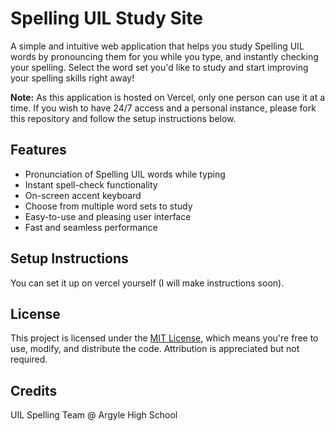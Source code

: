 # Spelling UIL Study Site

A simple and intuitive web application that helps you study Spelling UIL words by pronouncing them for you while you type, and instantly checking your spelling. Select the word set you'd like to study and start improving your spelling skills right away!

**Note:** As this application is hosted on Vercel, only one person can use it at a time. If you wish to have 24/7 access and a personal instance, please fork this repository and follow the setup instructions below.

## Features

- Pronunciation of Spelling UIL words while typing
- Instant spell-check functionality
- On-screen accent keyboard
- Choose from multiple word sets to study
- Easy-to-use and pleasing user interface
- Fast and seamless performance

## Setup Instructions
 
You can set it up on vercel yourself (I will make instructions soon).

## License

This project is licensed under the [MIT License](https://opensource.org/licenses/MIT), which means you're free to use, modify, and distribute the code. Attribution is appreciated but not required.

## Credits

UIL Spelling Team @ Argyle High School
